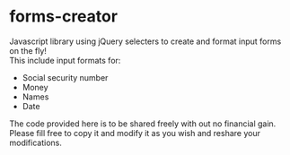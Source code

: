 # forms-creator
Javascript library using jQuery selecters to create and format input forms on the fly!<br>
This include input formats for:
  <ul>
    <li>Social security number</li>
    <li>Money</li>
    <li>Names</li>
    <li>Date</li>
  </ul>
The code provided here is to be shared freely with out no financial gain.
Please fill free to copy it and modify it as you wish and 
reshare your modifications. 

